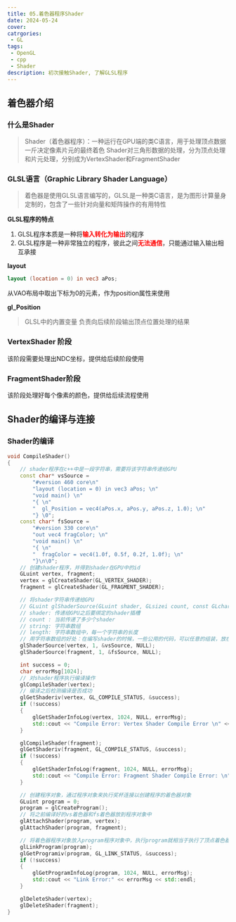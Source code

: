 ```yaml
---
title: 05.着色器程序Shader
date: 2024-05-24
cover: 
catrgories:
 - GL
tags:
 - OpenGL
 - cpp
 - Shader
description: 初次接触Shader, 了解GLSL程序 
---
```


## 着色器介绍

### 什么是Shader
> Shader（着色器程序）：一种运行在GPU端的类C语言，用于处理顶点数据一斤决定像素片元的最终着色
> Shader对三角形数据的处理，分为顶点处理和片元处理，分别成为VertexShader和FragmentShader

### GLSL语言（Graphic Library Shader Language）
> 着色器是使用GLSL语言编写的，GLSL是一种类C语言，是为图形计算量身定制的，包含了一些针对向量和矩阵操作的有用特性

**GLSL程序的特点**
1. GLSL程序本质是一种将<font color=Red>**输入转化为输出**</font>的程序
2. GLSL程序是一种非常独立的程序，彼此之间<font color=Red>**无法通信**</font>，只能通过输入输出相互承接

**layout**
```GLSL
layout (location = 0) in vec3 aPos;
```
从VAO布局中取出下标为0的元素，作为position属性来使用

**gl_Position**
> GLSL中的内置变量
> 负责向后续阶段输出顶点位置处理的结果

### VertexShader 阶段
该阶段需要处理出NDC坐标，提供给后续阶段使用

### FragmentShader阶段
该阶段处理好每个像素的颜色，提供给后续流程使用

## Shader的编译与连接

### Shader的编译
```cpp
void CompileShader()
{
	// shader程序在c++中是一段字符串，需要将该字符串传递给GPU
	const char* vsSource =
		"#version 460 core\n"
		"layout (location = 0) in vec3 aPos; \n"
		"void main() \n"
		"{ \n"
		"  gl_Position = vec4(aPos.x, aPos.y, aPos.z, 1.0); \n"
		"} \0";
	const char* fsSource =
		"#version 330 core\n"
		"out vec4 fragColor; \n"
		"void main() \n"
		"{ \n"
		"  fragColor = vec4(1.0f, 0.5f, 0.2f, 1.0f); \n"
		"}\n\0";
	// 创建shader程序，并得到shader在GPU中的id
	GLuint vertex, fragment;
	vertex = glCreateShader(GL_VERTEX_SHADER);
	fragment = glCreateShader(GL_FRAGMENT_SHADER);

	// 将shader字符串传递给GPU
	// GLuint glShaderSource(GLuint shader, GLsizei count, const GLchar* const* string, const GLint * length);
	// shader: 传递给GPU之后要绑定的shader插槽
	// count : 当前传递了多少个shader
	// string: 字符串数组
	// length: 字符串数组中，每一个字符串的长度
	// 用字符串数组的好处：在编写shader的时候，一些公用的代码，可以任意的组装，放在一个字符串中即可
	glShaderSource(vertex, 1, &vsSource, NULL);
	glShaderSource(fragment, 1, &fsSource, NULL);

	int success = 0;
	char errorMsg[1024];
	// 对shader程序执行编译操作
	glCompileShader(vertex);
	// 编译之后检测编译是否成功
	glGetShaderiv(vertex, GL_COMPILE_STATUS, &success);
	if (!success)
	{
		glGetShaderInfoLog(vertex, 1024, NULL, errorMsg);
		std::cout << "Compile Error: Vertex Shader Compile Error \n" << errorMsg << std::endl;
	}

	glCompileShader(fragment);
	glGetShaderiv(fragment, GL_COMPILE_STATUS, &success);
	if (!success)
	{
		glGetShaderInfoLog(fragment, 1024, NULL, errorMsg);
		std::cout << "Compile Error: Fragment Shader Compile Error: \n" << errorMsg << std::endl;
	}

	// 创建程序对象，通过程序对象来执行奖杯连接以创建程序的着色器对象
	GLuint program = 0;
	program = glCreateProgram();
	// 将之前编译好的vs着色器和fs着色器放到程序对象中
	glAttachShader(program, vertex);
	glAttachShader(program, fragment);

	// 将着色器程序对象放入program程序对象中，执行program就相当于执行了顶点着色器和片元着色器
	glLinkProgram(program);
	glGetProgramiv(program, GL_LINK_STATUS, &success);
	if (!success)
	{
		glGetProgramInfoLog(program, 1024, NULL, errorMsg);
		std::cout << "Link Error:" << errorMsg << std::endl;
	}

	glDeleteShader(vertex);
	glDeleteShader(fragment);
}
```